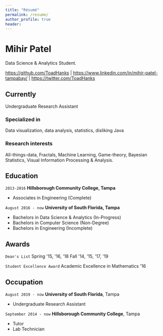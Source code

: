 ```yaml
---
title: "Résumé"
permalink: /resume/
author_profile: true
header: 
---
```

# Mihir Patel
Data Science & Analytics Student.

<div id="webaddress">
<a href="GitHub">https://github.com/ToadHanks</a>
| <a href="LinkedIn">https://www.linkedin.com/in/mihir-patel-tampabay/</a>
| <a href="Twitter">https://twitter.com/ToadHanks</a>
</div>


## Currently

Undergraduate Research Assistant

### Specialized in

Data visualization, data analysis, statistics, disliking Java


### Research interests

All-things-data, Fractals, Machine Learning, Game-theory, Bayesian Statistics, Visual Information Processing & Analysis.


## Education

`2013-2016`
__Hillsborough Community College, Tampa__

- Associates in Engineering (Complete)

`August 2016 - now`
__University of South Florida, Tampa__

- Bachelors in Data Science & Analytics (In-Progress)
- Bachelors in Computer Science (Non-Degree)
- Bachelors in Engineering (Incomplete)


## Awards

`Dean's List`
Spring '15, '16, '18
Fall '14, '15, '17, '19

`Student Excellence Award`
Academic Excellence in Mathematics '16


## Occupation

`August 2019 - now`
__University of South Florida__, Tampa

- Undergraduate Research Assistant

`September 2014 - now`
__Hillsborough Community College__, Tampa

- Tutor
- Lab Technician


<!-- ### Footer

Last updated: February 2020 -->
